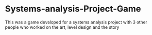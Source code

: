# Systems-analysis-Project-Game
This was a game developed for a systems analysis project with 3 other people  who worked on the art, level design and the story
